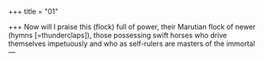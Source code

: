 +++
title = "01"

+++
Now will I praise this (flock) full of power, their Marutian flock of newer  (hymns [=thunderclaps]),
those possessing swift horses who drive themselves impetuously and who  as self-rulers are masters of the immortal—
